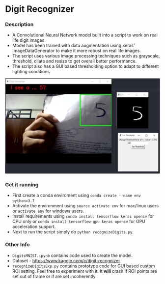 # Digit Recognizer
### Description
* A Convolutional Neural Network model built into a script to work on real life digit images.
* Model has been trained with data augmentation using keras' ImageDataGenerator to make it more robust on real life images.
* The script uses various image processing techniques such as grayscale, threshold, dilate and resize to get overall better performance.
* The script also has a GUI based thresholding option to adapt to different lighting conditions.


![Screenshot](https://raw.githubusercontent.com/gauravc6/Digit-Recognizer/master/Screenshot.png)

### Get it running
* First create a conda enviroment using `conda create --name env python=3.7`
* Activate the environment using `source activate env` for mac/linux users or `activate env` for windows users.
* Install requirements using `conda install tensorflow keras opencv` for CPU only or `conda install tensorflow-gpu keras opencv` for GPU acceleration support.
* Next to run the script simply do `python recognizeDigits.py`.

### Other Info
* `DigitsMNIST.ipynb` contains code used to create the model.
* Dataset - https://www.kaggle.com/c/digit-recognizer
* `recognizeDigitsExp.py` contains prototype code for GUI based custom ROI setting. Feel free to experiment with it. It **will** crash if ROI points are set out of frame or if are set incoherently.
